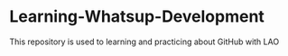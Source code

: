 # Learning-Whatsup-Development
This repository is used to learning and practicing about GitHub with LAO
